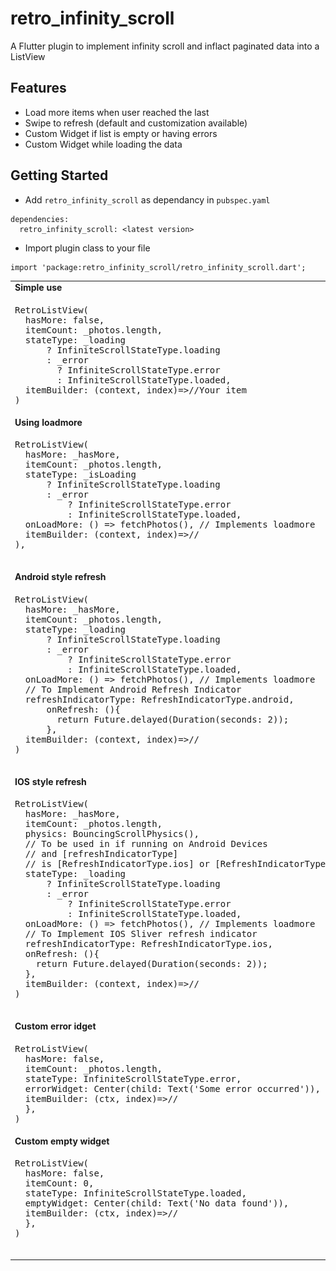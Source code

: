 # retro_infinity_scroll

A Flutter plugin to implement infinity scroll and inflact paginated data into a ListView

## Features
- Load more items when user reached the last
- Swipe to refresh (default and customization available)
- Custom Widget if list is empty or having errors
- Custom Widget while loading the data

## Getting Started

- Add ```retro_infinity_scroll``` as dependancy in ```pubspec.yaml```
```
dependencies:
  retro_infinity_scroll: <latest version>
```

- Import plugin class to your file
```
import 'package:retro_infinity_scroll/retro_infinity_scroll.dart';
```


<table>
  <tr><td> <b>Simple use</b> </td></tr>
  <tr>
    <td>
      <pre>
RetroListView(
  hasMore: false,
  itemCount: _photos.length,
  stateType: _loading
      ? InfiniteScrollStateType.loading
      : _error
        ? InfiniteScrollStateType.error
        : InfiniteScrollStateType.loaded,
  itemBuilder: (context, index)=>//Your item
)</code></td><td><img src="https://github.com/SmarttersStudio/retro_infinity_scroller/blob/master/screenshots/loading.jpg" width=300></tr>
    <tr><td> <b>Using loadmore</b> </td></tr>
  <tr>
    <td>
      <pre>
RetroListView(
  hasMore: _hasMore,
  itemCount: _photos.length,
  stateType: _isLoading
      ? InfiniteScrollStateType.loading
      : _error
          ? InfiniteScrollStateType.error
          : InfiniteScrollStateType.loaded,
  onLoadMore: () => fetchPhotos(), // Implements loadmore
  itemBuilder: (context, index)=>//<Your item>
),
      </pre></td><td><img src="https://github.com/SmarttersStudio/retro_infinity_scroller/blob/master/screenshots/loadmore.jpg" width=300></tr>
    <tr><td> <b>Android style refresh</b> </td></tr>
   <tr>
    <td>
      <pre>
RetroListView(
  hasMore: _hasMore,
  itemCount: _photos.length,
  stateType: _loading
      ? InfiniteScrollStateType.loading
      : _error
          ? InfiniteScrollStateType.error
          : InfiniteScrollStateType.loaded,
  onLoadMore: () => fetchPhotos(), // Implements loadmore
  // To Implement Android Refresh Indicator
  refreshIndicatorType: RefreshIndicatorType.android,
      onRefresh: (){
        return Future.delayed(Duration(seconds: 2));
      },
  itemBuilder: (context, index)=>//<Your item>
)
      </pre></td><td><img src="https://github.com/SmarttersStudio/retro_infinity_scroller/blob/master/screenshots/android_refresh.jpg" width=300></tr>
    <tr><td> <b>IOS style refresh</b> </td></tr>
   <tr>
    <td>
      <pre>
RetroListView(
  hasMore: _hasMore,
  itemCount: _photos.length,
  physics: BouncingScrollPhysics(),
  // To be used in if running on Android Devices
  // and [refreshIndicatorType]
  // is [RefreshIndicatorType.ios] or [RefreshIndicatorType.custom]
  stateType: _loading
      ? InfiniteScrollStateType.loading
      : _error
          ? InfiniteScrollStateType.error
          : InfiniteScrollStateType.loaded,
  onLoadMore: () => fetchPhotos(), // Implements loadmore
  // To Implement IOS Sliver refresh indicator
  refreshIndicatorType: RefreshIndicatorType.ios,
  onRefresh: (){
    return Future.delayed(Duration(seconds: 2));
  },
  itemBuilder: (context, index)=>//<Your item>
)
      </pre></td><td><img src="https://github.com/SmarttersStudio/retro_infinity_scroller/blob/master/screenshots/ios_refresh.jpg" width=300></tr>
    <tr><td> <b>Custom error idget</b> </td></tr>
   <tr>
    <td>
      <pre>
RetroListView(
  hasMore: false,
  itemCount: _photos.length,
  stateType: InfiniteScrollStateType.error,
  errorWidget: Center(child: Text('Some error occurred')),
  itemBuilder: (ctx, index)=>//<Your item>
  },
)      </pre></td><td><img src="https://github.com/SmarttersStudio/retro_infinity_scroller/blob/master/screenshots/error.jpg" width=300></tr>
    <tr><td> <b>Custom empty widget</b> </td></tr>
   <tr>
    <td>
      <pre>
RetroListView(
  hasMore: false,
  itemCount: 0,
  stateType: InfiniteScrollStateType.loaded,
  emptyWidget: Center(child: Text('No data found')),
  itemBuilder: (ctx, index)=>//<Your item>
  },
)
      </pre></td><td><img src="https://github.com/SmarttersStudio/retro_infinity_scroller/blob/master/screenshots/empty.jpg" width=300></tr>
  </table>
